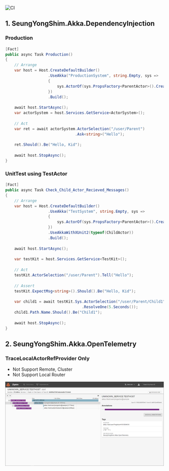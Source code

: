 ![CI](../../workflows/CI/badge.svg)

## 1. SeungYongShim.Akka.DependencyInjection
### Production
``` csharp
[Fact]
public async Task Production()
{
    // Arrange
    var host = Host.CreateDefaultBuilder()
                   .UseAkka("ProductionSystem", string.Empty, sys =>
                   {
                       sys.ActorOf(sys.PropsFactory<ParentActor>().Create(), "Parent");
                   })
                   .Build();

    await host.StartAsync();
    var actorSystem = host.Services.GetService<ActorSystem>();

    // Act
    var ret = await actorSystem.ActorSelection("/user/Parent")
                               .Ask<string>("Hello");

    ret.Should().Be("Hello, Kid");

    await host.StopAsync();
}
```
### UnitTest using TestActor
```csharp
[Fact]
public async Task Check_Child_Actor_Recieved_Messages()
{
    // Arrange
    var host = Host.CreateDefaultBuilder()
                   .UseAkka("TestSystem", string.Empty, sys =>
                   {
                       sys.ActorOf(sys.PropsFactory<ParentActor>().Create(), "Parent");
                   })
                   .UseAkkaWithXUnit2(typeof(ChildActor))
                   .Build();

    await host.StartAsync();

    var testKit = host.Services.GetService<TestKit>();

    // Act
    testKit.ActorSelection("/user/Parent").Tell("Hello");

    // Assert
    testKit.ExpectMsg<string>().Should().Be("Hello, Kid");

    var child1 = await testKit.Sys.ActorSelection("/user/Parent/Child1")
                                  .ResolveOne(5.Seconds());
    child1.Path.Name.Should().Be("Child1");

    await host.StopAsync();
}
```

## 2. SeungYongShim.Akka.OpenTelemetry
### TraceLocalActorRefProvider Only
* Not Support Remote, Cluster
* Not Support Local Router

![](./images/opentelemetry.png)